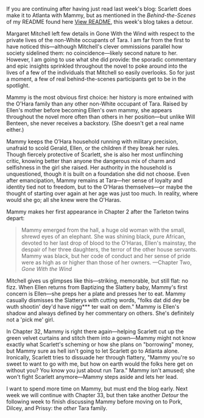 If you are continuing after having just read last week's blog: Scarlett does make it to Atlanta with Mammy, but as mentioned in the *Behind-the-Scenes* of my README found here [View README](https://github.com/mendoza-cm/goneWithTheWind/blob/main/README.md), 
this week's blog takes a detour.  

Margaret Mitchell left few details in Gone With the Wind with respect to the private lives of the non-White occupants of Tara. I am far from the first to have noticed this—although Mitchell's 
clever ommissions parallel how society sidelined them: no coincidence—likely second nature to her. However, I am going to use what she did provide: the sporadic commentary and epic insights 
sprinkled throughout the novel to poke around into the lives of a few of the individuals that Mitchell so easily overlooks. So for just a moment, a few of real behind-the-scenes participants get to be in the spotlight.

Mammy is the most obvious first choice: her history is more entwined with the O'Hara family than any other non-White occupant of Tara. Raised by Ellen's mother before becoming Ellen's 
own mammy, she appears throughout the novel more often than others in her position—but unlike Will Benteen, she never receives a backstory. (She doesn't get a real name either.)

Mammy keeps the O’Hara household running with military precision, unafraid to scold Gerald, Ellen, or the children if they break her rules. Though fiercely protective of Scarlett, she is also her 
most unflinching critic, knowing better than anyone the dangerous mix of charm and selfishness in the girl she raised. Her authority in the household is unquestioned, though it is built on a 
foundation she did not choose. Even after emancipation, Mammy remains at Tara—her sense of loyalty and identity tied not to freedom, but to the O'Haras themselves—or maybe the thought of starting 
over again at her age was just too much. In reality, where would she go; all she knew were the O'Haras.

Mammy makes her first appearance in Chapter 2 after the Tarleton twins depart: 
> Mammy emerged from the hall, a huge old woman with the small, shrewd eyes of an elephant. She was shining black, pure African, devoted to her last drop of blood to the O'Haras, Ellen's mainstay, the despair of her three daughters, the terror of the other house servants. Mammy was black, but her code of conduct and her sense of pride were as high as or higher than those of her owners. —Chapter Two, *Gone With the Wind*

Mitchell gives us glimpses like this—striking, memorable, but still flat: no fizz. When Ellen returns from Baptizing the Slattery baby, Mammy's first concern is Ellen—she preps her a plate and presses 
her to eat. Mammy casually dismisses the Slatterys with cutting words, "folks dat did dey be wuth shootin' dey'd have nigg*** ter wait on dem." Mammy is Ellen's shadow and always defined by her commentary 
on others. She's definitely not a 'pick me' girl.

In Chapter 32, Mammy is right there again—helping Scarlett cut up the green velvet curtains and stitch them into a gown—Mammy might not know exactly what Scarlett's scheming or how she plans on 
"borrowing" money, but Mammy sure as hell isn't going to let Scarlett go to Atlanta alone. Ironically, Scarlett tries to dissuade her through flattery, "Mammy you're so sweet to 
want to go with me, but how on earth would the folks here get on without you? You know you just about run Tara." Mammy isn't amused; she won't fight Scarlett anymore—Mammy steps aside and lets her lead.

I want to spend more time on Mammy, but must end the blog early. Next week we will continue with Chapter 33, but then take another *Detour* the following week to finish discussing Mammy before moving on 
to Pork, Dilcey, and Prissy: the *other* Tara family.
